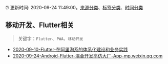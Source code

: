 :alarm_clock: 更新时间: 2020-09-24 11:49:00。[来源分类](../README.md)、[标签分类](../TAGS.md)、[时间分类](../TIMELINE.md)

## 移动开发、Flutter相关


> 关键字：`Flutter`、`PWA`、`移动开发`



- [2020-09-10-Flutter-在阿里淘系的体系化建设和业务实践](https://www.ershicimi.com/p/514c34189a93cb0127c602640da37056) 
- [2020-09-24-Android-Flutter-混合开发高仿大厂-App-mp.weixin.qq.com](https://blogread.cn/news/go.php?idItem=13786&url=https%3A%2F%2Fmp.weixin.qq.com%2Fs%2F8oWCsNgjTXazyI9unOs6-w%3Fcomefrom%3Dhttps%253A%252F%252Fblogread.cn%252Fnews%252F) 